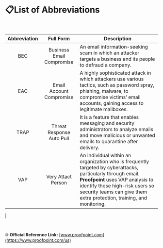 
# 📋List of Abbreviations 


<br>

| Abbreviation  |   Full Form   | Description   |
| :---: | :---: | --- |
| BEC           | Business Email Compromise  | An email information-seeking scam in which an attacker targets a business and its people to defraud a company.|
|EAC            | Email Account Compromise  | A highly sophisticated attack in which attackers use various tactics, such as password spray, phishing, malware, to compromise victims’ email accounts, gaining access to legitimate mailboxes.
|TRAP           | Threat Response Auto Pull | It is a feature that enables messaging and security administrators to analyze emails and move malicious or unwanted emails to quarantine after delivery.|
|VAP            | Very Attact Person    | An individual within an organization who is frequently targeted by cyberattacks, particularly through email. **Proofpoint** uses VAP analysis to identify these high-risk users so security teams can give them extra protection, training, and monitoring. |
|

<br>

🌐 **Official Reference Link:** [www.proofpoint.com](https://www.proofpoint.com/us)

